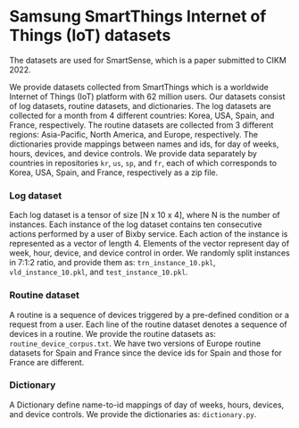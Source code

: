 # Samsung SmartThings Internet of Things (IoT) datasets
The datasets are used for SmartSense, which is a paper submitted to CIKM 2022.

We provide datasets collected from SmartThings which is a worldwide Internet of Things (IoT) platform with 62 million users. 
Our datasets consist of log datasets, routine datasets, and dictionaries.
The log datasets are collected for a month from 4 different countries: Korea, USA, Spain, and France, respectively.
The routine datasets are collected from 3 different regions: Asia-Pacific, North America, and Europe, respectively.
The dictionaries provide mappings between names and ids, for day of weeks, hours, devices, and device controls.
We provide data separately by countries in repositories `kr`, `us`, `sp`, and `fr`, each of which corresponds to Korea, USA, Spain, and France, respectively as a zip file.
### Log dataset
Each log dataset is a tensor of size [N x 10 x 4], where N is the number of instances.
Each instance of the log dataset contains ten consecutive actions performed by a user of Bixby service.
Each action of the instance is represented as a vector of length 4.
Elements of the vector represent day of week, hour, device, and device control in order.
We randomly split instances in 7:1:2 ratio, and provide them as: `trn_instance_10.pkl`, `vld_instance_10.pkl`, and `test_instance_10.pkl`.
### Routine dataset
A routine is a sequence of devices triggered by a pre-defined condition or a request from a user.
Each line of the routine dataset denotes a sequence of devices in a routine.
We provide the routine datasets as: `routine_device_corpus.txt`.
We have two versions of Europe routine datasets for Spain and France since the device ids for Spain and those for France are different.
### Dictionary
A Dictionary define name-to-id mappings of day of weeks, hours, devices, and device controls.
We provide the dictionaries as: `dictionary.py`.
